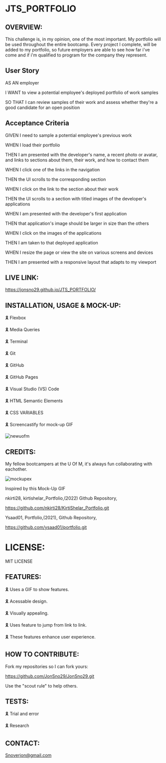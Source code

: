 # JTS_PORTFOLIO

## OVERVIEW:

This challenge is, in my opinion, one of the most important. My portfolio will be used throughout the entire bootcamp. Every project I complete, will be added to my portfolio, so future employers are able to see how far i've come and if i'm qualified to program for the company they represent. 

## User Story

AS AN employer

I WANT to view a potential employee's deployed portfolio of work samples

SO THAT I can review samples of their work and assess whether they're a good candidate for an open position

## Acceptance Criteria

GIVEN I need to sample a potential employee's previous work

WHEN I load their portfolio

THEN I am presented with the developer's name, a recent photo or avatar, and links to sections about them, their work, and how to contact them

WHEN I click one of the links in the navigation

THEN the UI scrolls to the corresponding section

WHEN I click on the link to the section about their work

THEN the UI scrolls to a section with titled images of the developer's applications

WHEN I am presented with the developer's first application

THEN that application's image should be larger in size than the others

WHEN I click on the images of the applications

THEN I am taken to that deployed application

WHEN I resize the page or view the site on various screens and devices

THEN I am presented with a responsive layout that adapts to my viewport

## LIVE LINK:

https://jonsno29.github.io/JTS_PORTFOLIO/

## INSTALLATION, USAGE & MOCK-UP:

🎗 Flexbox

🎗 Media Queries

🎗 Terminal

🎗 Git

🎗 GitHub

🎗 GitHub Pages

🎗 Visual Studio (VS) Code 

🎗 HTML Semantic Elements

🎗 CSS VARIABLES

🎗 Screencastify for mock-up GIF
 
![newuofm](https://user-images.githubusercontent.com/109987633/189034618-760ed3d6-84f6-4daf-9918-85ace449a4fa.gif)

## CREDITS:

My fellow bootcampers at the U Of M, it's always fun collaborating with eachother.

![mockupex](https://user-images.githubusercontent.com/109987633/189046217-b2aa1a3d-f6d2-4721-8d22-ffa267e4f71b.gif)

Inspired by this Mock-Up GIF

nkirti28, kirtishelar_Portfolio,(2022) Github Repository,

https://github.com/nkirti28/KirtiShelar_Portfolio.git

Ysaad01, Portfolio,(2021), Github Repository,

https://github.com/ysaad01/portfolio.git

# LICENSE:

MIT LICENSE

## FEATURES:

🎗 Uses a GIF to show features.

🎗 Acessable design.

🎗 Visually appealing.

🎗 Uses feature to jump from link to link.

🎗 These features enhance user experience.

## HOW TO CONTRIBUTE:

Fork my repositories so I can fork yours:

https://github.com/JonSno29/JonSno29.git

Use the "scout rule" to help others.

## TESTS:

🎗 Trial and error

🎗 Research

## CONTACT:

Snoverjon@gmail.com
